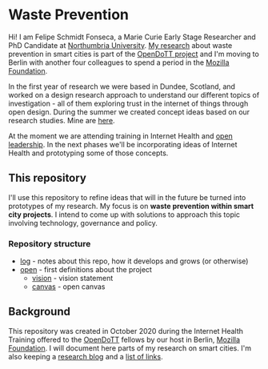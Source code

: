 # Waste Prevention

Hi! I am Felipe Schmidt Fonseca, a Marie Curie Early Stage Researcher and PhD Candidate at [Northumbria University](https://www.northumbria.ac.uk/). [My research](https://is.efeefe.me/opendott) about waste prevention in smart cities is part of the [OpenDoTT project](https://opendott.org) and I'm moving to Berlin with another four colleagues to spend a period in the [Mozilla Foundation](https://foundation.mozilla.org/).

In the first year of research we were based in Dundee, Scotland, and worked on a design research approach to understand our different topics of investigation - all of them exploring trust in the internet of things through open design. During the summer we created concept ideas based on our research studies. Mine are [here](https://is.efeefe.me/opendott).

At the moment we are attending training in Internet Health and [open leadership](https://mozilla.github.io/open-leadership-training-series/). In the next phases we'll be incorporating ideas of Internet Health and prototyping some of those concepts.

## This repository

I'll use this repository to refine ideas that will in the future be turned into prototypes of my research. My focus is on **waste prevention within smart city projects**. I intend to come up with solutions to approach this topic involving technology, governance and policy.

### Repository structure

- [log](log) - notes about this repo, how it develops and grows (or otherwise)
- [open](open) - first definitions about the project
   - [vision](open/vision.md) - vision statement
   - [canvas](open/canvas.md) - open canvas

## Background

This repository was created in October 2020 during the Internet Health Training offered to the [OpenDoTT](https://opendott.org) fellows by our host in Berlin, [Mozilla Foundation](http://foundation.mozilla.org). I will document here parts of my research on smart cities. I'm also keeping a [research blog](https://is.efeefe.me/opendott) and a [list of links](https://links.efeefe.me/?searchtags=opendott).
